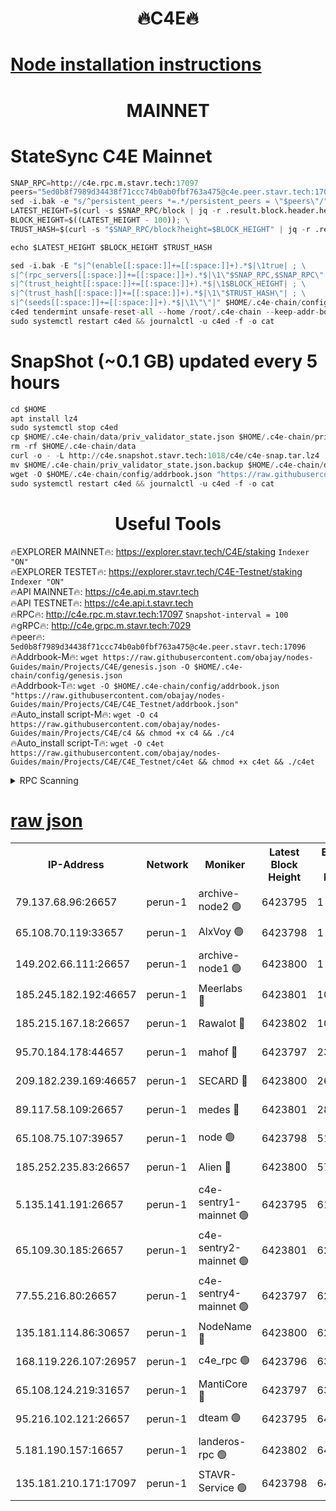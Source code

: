 <h1 align="center"> 🔥C4E🔥</h1>

[Node installation instructions](https://github.com/obajay/nodes-Guides/tree/main/Projects/C4E)
=

<h1 align="center"> MAINNET</h1>

# StateSync C4E Mainnet
```python
SNAP_RPC=http://c4e.rpc.m.stavr.tech:17097
peers="5ed0b8f7989d34438f71ccc74b0ab0fbf763a475@c4e.peer.stavr.tech:17096"
sed -i.bak -e "s/^persistent_peers *=.*/persistent_peers = \"$peers\"/" $HOME/.c4e-chain/config/config.toml
LATEST_HEIGHT=$(curl -s $SNAP_RPC/block | jq -r .result.block.header.height); \
BLOCK_HEIGHT=$((LATEST_HEIGHT - 100)); \
TRUST_HASH=$(curl -s "$SNAP_RPC/block?height=$BLOCK_HEIGHT" | jq -r .result.block_id.hash)

echo $LATEST_HEIGHT $BLOCK_HEIGHT $TRUST_HASH

sed -i.bak -E "s|^(enable[[:space:]]+=[[:space:]]+).*$|\1true| ; \
s|^(rpc_servers[[:space:]]+=[[:space:]]+).*$|\1\"$SNAP_RPC,$SNAP_RPC\"| ; \
s|^(trust_height[[:space:]]+=[[:space:]]+).*$|\1$BLOCK_HEIGHT| ; \
s|^(trust_hash[[:space:]]+=[[:space:]]+).*$|\1\"$TRUST_HASH\"| ; \
s|^(seeds[[:space:]]+=[[:space:]]+).*$|\1\"\"|" $HOME/.c4e-chain/config/config.toml
c4ed tendermint unsafe-reset-all --home /root/.c4e-chain --keep-addr-book
sudo systemctl restart c4ed && journalctl -u c4ed -f -o cat
```
# SnapShot (~0.1 GB) updated every 5 hours
```python
cd $HOME
apt install lz4
sudo systemctl stop c4ed
cp $HOME/.c4e-chain/data/priv_validator_state.json $HOME/.c4e-chain/priv_validator_state.json.backup
rm -rf $HOME/.c4e-chain/data
curl -o - -L http://c4e.snapshot.stavr.tech:1018/c4e/c4e-snap.tar.lz4 | lz4 -c -d - | tar -x -C $HOME/.c4e-chain --strip-components 2
mv $HOME/.c4e-chain/priv_validator_state.json.backup $HOME/.c4e-chain/data/priv_validator_state.json
wget -O $HOME/.c4e-chain/config/addrbook.json "https://raw.githubusercontent.com/obajay/nodes-Guides/main/Projects/C4E/addrbook.json"
sudo systemctl restart c4ed && journalctl -u c4ed -f -o cat
```
 <h1 align="center"> Useful Tools</h1>

🔥EXPLORER MAINNET🔥:  https://explorer.stavr.tech/C4E/staking            `Indexer "ON"` \
🔥EXPLORER TESTET🔥:   https://explorer.stavr.tech/C4E-Testnet/staking     `Indexer "ON"` \
🔥API MAINNET🔥:       https://c4e.api.m.stavr.tech \
🔥API TESTNET🔥:       https://c4e.api.t.stavr.tech \
🔥RPC🔥:               http://c4e.rpc.m.stavr.tech:17097                  `Snapshot-interval = 100` \
🔥gRPC🔥:              http://c4e.grpc.m.stavr.tech:7029 \
🔥peer🔥:              `5ed0b8f7989d34438f71ccc74b0ab0fbf763a475@c4e.peer.stavr.tech:17096` \
🔥Addrbook-M🔥:    ```wget https://raw.githubusercontent.com/obajay/nodes-Guides/main/Projects/C4E/genesis.json -O $HOME/.c4e-chain/config/genesis.json``` \
🔥Addrbook-T🔥:    ```wget -O $HOME/.c4e-chain/config/addrbook.json "https://raw.githubusercontent.com/obajay/nodes-Guides/main/Projects/C4E/C4E_Testnet/addrbook.json"``` \
🔥Auto_install script-M🔥: ```wget -O c4 https://raw.githubusercontent.com/obajay/nodes-Guides/main/Projects/C4E/c4 && chmod +x c4 && ./c4``` \
🔥Auto_install script-T🔥: ```wget -O c4et https://raw.githubusercontent.com/obajay/nodes-Guides/main/Projects/C4E/C4E_Testnet/c4et && chmod +x c4et && ./c4et```




<details>
<summary>RPC Scanning</summary>

<h2 align="center"> We scan nodes in real time every 4 hours. And we provide the final result of RPC endpoints.
We cannot influence the operation of these nodes in any way. </h2>


```python
If Voting Power is higher than 0 --> then the Node is a validator of the network and may be subject to attack and be a potential threat to the chain.
```
```python
We marked such validators with a red symbol
```

</details>

[raw json](https://rpc-check.c4e.stavr.tech/c4e/rpc-c4e-result.json)
=



<table><tr><th>IP-Address</th><th>Network</th><th>Moniker</th><th>Latest Block Height</th><th>Earliest Block Height</th><th>Catching Up</th><th>Tx Index</th><th>Voting Power</th><th>Scan Time</th></tr><tr><td>79.137.68.96:26657</td><td>perun-1</td><td>archive-node2 🟢</td><td>6423795</td><td>1</td><td>False</td><td>on</td><td>0</td><td>2023-12-24T07:21:29.177007182UTC</td></tr><tr><td>65.108.70.119:33657</td><td>perun-1</td><td>AlxVoy 🟢</td><td>6423798</td><td>1</td><td>False</td><td>on</td><td>0</td><td>2023-12-24T07:21:43.240173702UTC</td></tr><tr><td>149.202.66.111:26657</td><td>perun-1</td><td>archive-node1 🟢</td><td>6423800</td><td>1</td><td>False</td><td>on</td><td>0</td><td>2023-12-24T07:21:59.204675256UTC</td></tr><tr><td>185.245.182.192:46657</td><td>perun-1</td><td>Meerlabs 🔴</td><td>6423801</td><td>1051501</td><td>False</td><td>on</td><td>493550</td><td>2023-12-24T07:22:02.924380363UTC</td></tr><tr><td>185.215.167.18:26657</td><td>perun-1</td><td>Rawalot 🔴</td><td>6423802</td><td>1090501</td><td>False</td><td>on</td><td>579034</td><td>2023-12-24T07:22:14.274736454UTC</td></tr><tr><td>95.70.184.178:44657</td><td>perun-1</td><td>mahof 🔴</td><td>6423797</td><td>2342001</td><td>False</td><td>off</td><td>1357006</td><td>2023-12-24T07:21:42.461644238UTC</td></tr><tr><td>209.182.239.169:46657</td><td>perun-1</td><td>SECARD 🔴</td><td>6423800</td><td>2616101</td><td>False</td><td>off</td><td>675729</td><td>2023-12-24T07:21:56.860123177UTC</td></tr><tr><td>89.117.58.109:26657</td><td>perun-1</td><td>medes 🔴</td><td>6423801</td><td>2826001</td><td>False</td><td>off</td><td>471345</td><td>2023-12-24T07:22:09.385643235UTC</td></tr><tr><td>65.108.75.107:39657</td><td>perun-1</td><td>node 🟢</td><td>6423798</td><td>5198801</td><td>False</td><td>on</td><td>0</td><td>2023-12-24T07:21:45.623024886UTC</td></tr><tr><td>185.252.235.83:26657</td><td>perun-1</td><td>Alien 🔴</td><td>6423800</td><td>5736001</td><td>False</td><td>on</td><td>380508</td><td>2023-12-24T07:22:00.037413066UTC</td></tr><tr><td>5.135.141.191:26657</td><td>perun-1</td><td>c4e-sentry1-mainnet 🟢</td><td>6423795</td><td>6198001</td><td>False</td><td>on</td><td>0</td><td>2023-12-24T07:21:28.295982433UTC</td></tr><tr><td>65.109.30.185:26657</td><td>perun-1</td><td>c4e-sentry2-mainnet 🟢</td><td>6423801</td><td>6238301</td><td>False</td><td>on</td><td>0</td><td>2023-12-24T07:22:02.582858535UTC</td></tr><tr><td>77.55.216.80:26657</td><td>perun-1</td><td>c4e-sentry4-mainnet 🟢</td><td>6423797</td><td>6241001</td><td>False</td><td>on</td><td>0</td><td>2023-12-24T07:21:42.872923793UTC</td></tr><tr><td>135.181.114.86:30657</td><td>perun-1</td><td>NodeName 🔴</td><td>6423800</td><td>6284301</td><td>False</td><td>off</td><td>333717</td><td>2023-12-24T07:21:59.565868580UTC</td></tr><tr><td>168.119.226.107:26957</td><td>perun-1</td><td>c4e_rpc 🟢</td><td>6423796</td><td>6323796</td><td>False</td><td>on</td><td>0</td><td>2023-12-24T07:21:35.606273283UTC</td></tr><tr><td>65.108.124.219:31657</td><td>perun-1</td><td>MantiCore 🔴</td><td>6423797</td><td>6323797</td><td>False</td><td>off</td><td>837740</td><td>2023-12-24T07:21:42.052673823UTC</td></tr><tr><td>95.216.102.121:26657</td><td>perun-1</td><td>dteam 🟢</td><td>6423795</td><td>6411701</td><td>False</td><td>on</td><td>0</td><td>2023-12-24T07:21:28.750471648UTC</td></tr><tr><td>5.181.190.157:16657</td><td>perun-1</td><td>landeros-rpc 🟢</td><td>6423802</td><td>6421001</td><td>False</td><td>on</td><td>0</td><td>2023-12-24T07:22:13.837539507UTC</td></tr><tr><td>135.181.210.171:17097</td><td>perun-1</td><td>STAVR-Service 🟢</td><td>6423798</td><td>6421501</td><td>False</td><td>on</td><td>0</td><td>2023-12-24T07:21:48.148541659UTC</td></tr></table>
